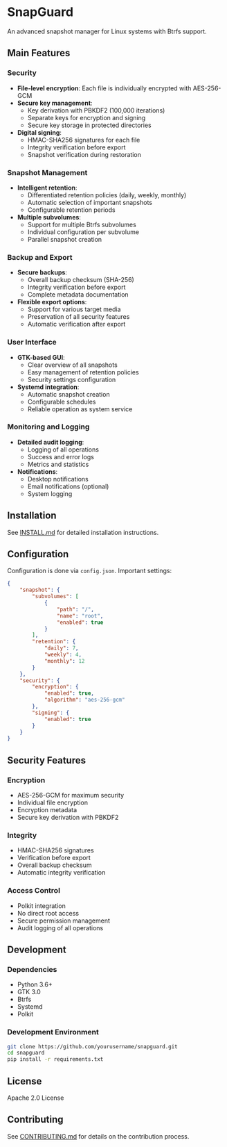 # SnapGuard

An advanced snapshot manager for Linux systems with Btrfs support.

## Main Features

### Security
- **File-level encryption**: Each file is individually encrypted with AES-256-GCM
- **Secure key management**: 
  - Key derivation with PBKDF2 (100,000 iterations)
  - Separate keys for encryption and signing
  - Secure key storage in protected directories
- **Digital signing**: 
  - HMAC-SHA256 signatures for each file
  - Integrity verification before export
  - Snapshot verification during restoration

### Snapshot Management
- **Intelligent retention**:
  - Differentiated retention policies (daily, weekly, monthly)
  - Automatic selection of important snapshots
  - Configurable retention periods
- **Multiple subvolumes**: 
  - Support for multiple Btrfs subvolumes
  - Individual configuration per subvolume
  - Parallel snapshot creation

### Backup and Export
- **Secure backups**:
  - Overall backup checksum (SHA-256)
  - Integrity verification before export
  - Complete metadata documentation
- **Flexible export options**:
  - Support for various target media
  - Preservation of all security features
  - Automatic verification after export

### User Interface
- **GTK-based GUI**:
  - Clear overview of all snapshots
  - Easy management of retention policies
  - Security settings configuration
- **Systemd integration**:
  - Automatic snapshot creation
  - Configurable schedules
  - Reliable operation as system service

### Monitoring and Logging
- **Detailed audit logging**:
  - Logging of all operations
  - Success and error logs
  - Metrics and statistics
- **Notifications**:
  - Desktop notifications
  - Email notifications (optional)
  - System logging

## Installation

See [INSTALL.md](INSTALL.md) for detailed installation instructions.

## Configuration

Configuration is done via `config.json`. Important settings:

```json
{
    "snapshot": {
        "subvolumes": [
            {
                "path": "/",
                "name": "root",
                "enabled": true
            }
        ],
        "retention": {
            "daily": 7,
            "weekly": 4,
            "monthly": 12
        }
    },
    "security": {
        "encryption": {
            "enabled": true,
            "algorithm": "aes-256-gcm"
        },
        "signing": {
            "enabled": true
        }
    }
}
```

## Security Features

### Encryption
- AES-256-GCM for maximum security
- Individual file encryption
- Encryption metadata
- Secure key derivation with PBKDF2

### Integrity
- HMAC-SHA256 signatures
- Verification before export
- Overall backup checksum
- Automatic integrity verification

### Access Control
- Polkit integration
- No direct root access
- Secure permission management
- Audit logging of all operations

## Development

### Dependencies
- Python 3.6+
- GTK 3.0
- Btrfs
- Systemd
- Polkit

### Development Environment
```bash
git clone https://github.com/yourusername/snapguard.git
cd snapguard
pip install -r requirements.txt
```

## License

Apache 2.0 License

## Contributing

See [CONTRIBUTING.md](CONTRIBUTING.md) for details on the contribution process.
